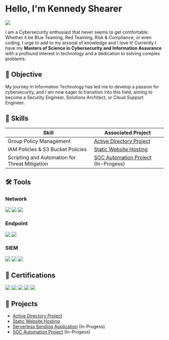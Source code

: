 # Hello, I'm Kennedy Shearer
<a href="https://www.linkedin.com/in/kennedyshearer"><img src="https://img.shields.io/badge/-LinkedIn-0072b1?&style=for-the-badge&logo=linkedin&logoColor=white" /></a>

I am a Cybersecurity enthusiast that never seems to get comfortable. Whether it be Blue Teaming, Red Teaming, Risk & Compliance, or even coding, I urge to add to my arsonal of knowledge and I love it! Currently I have my **Masters of Science in Cybersecurity and Information Assurance** with a profound interest in technology and a dedication to solving complex problems.

## 🌱 Objective

My journey in Information Technology has led me to develop a passion for cybersecurity, and I am now eager to transition into this field, aiming to become a Security Engineer, Solutions Architect, or Cloud Support Engineer.

## 💪 Skills

| Skill                                         | Associated Project         |
|-----------------------------------------------|----------------------------|
| Group Policy Management                       | [Active Directory Project](https://github.com/kennedyshearer/Active-Directory-Project) |
| IAM Policies & S3 Bucket Policies             | [Static Website Hosting](https://github.com/kennedyshearer/Static-Website-Hosting) |
| Scripting and Automation for Threat Mitigation | [SOC Automation Project](https://github.com/kennedyshearer/SOC-Automation-Project) (In-Progess) |


## 🛠️ Tools

### Network
<div>
    <img src="https://img.shields.io/badge/-Wireshark-1679A7?&style=for-the-badge&logo=Wireshark&logoColor=white" />
    <img src="https://img.shields.io/badge/-Suricata-EF3B2D?&style=for-the-badge&logo=Suricata&logoColor=white" />
    <img src="https://img.shields.io/badge/-Zeek-777BB4?&style=for-the-badge&logo=Zeek&logoColor=white" />
</div>

### Endpoint
<div>
    <img src="https://img.shields.io/badge/-Microsoft_Defender_for_Endpoint-00A4EF?&style=for-the-badge&logo=Microsoft&logoColor=white" />
    <img src="https://img.shields.io/badge/-Velociraptor-4B275F?&style=for-the-badge&logo=Velociraptor&logoColor=white" />
</div>

### SIEM
<div>
    <img src="https://img.shields.io/badge/-Microsoft_Sentinel-0078D4?&style=for-the-badge&logo=Microsoft&logoColor=white" />
    <img src="https://img.shields.io/badge/-Splunk-000000?&style=for-the-badge&logo=Splunk&logoColor=white" />
    <img src="https://img.shields.io/badge/-Elastic-005571?&style=for-the-badge&logo=Elastic&logoColor=white" />
</div>

## 📝 Certifications

<div>
<a href="https://www.credly.com/badges/56e03886-0556-435f-9576-8a804a39a75b/public_url"><img src="https://img.shields.io/badge/-Pentest%2B-FF0000?style=for-the-badge&logo=CompTIA&logoColor=white" /></a>
<a href="https://www.credly.com/badges/766bfb5f-88e8-4e52-894f-8ac25e89d812/public_url"><img src="https://img.shields.io/badge/-CySA%2B-006400?&style=for-the-badge&logo=CompTIA&logoColor=white" /></a>
<a href="https://www.credly.com/badges/df3c261f-d766-4504-b622-15150b495695/public_url"><img src="https://img.shields.io/badge/-Security%2B-FF8000?&style=for-the-badge&logo=CompTIA&logoColor=white" /></a>
<a href="https://www.credly.com/badges/3ee76336-39a9-40a7-82b1-705a457a5a2d/public_url"><img src="https://img.shields.io/badge/-Network%2B-007ACC?&style=for-the-badge&logo=CompTIA&logoColor=white" /></a>
<a href="https://www.credly.com/badges/4e4d90cc-f2d0-4b5d-8ab9-cefe4d32044b/public_url"><img src="https://img.shields.io/badge/-Google%20Cybersecurity%20Professional-000080?&style=for-the-badge&logo=Google&logoColor=white" /></a>
</div>

## 🚧 Projects
- [Active Directory Project](https://github.com/kennedyshearer/Active-Directory-Project)
- [Static Website Hosting](https://github.com/kennedyshearer/Static-Website-Hosting)
- [Serverless Sending Application](https://github.com/kennedyshearer/Serverless-Sending-Application) (In-Progess)
- [SOC Automation Project](https://github.com/kennedyshearer/SOC-Automation-Project) (In-Progess)
